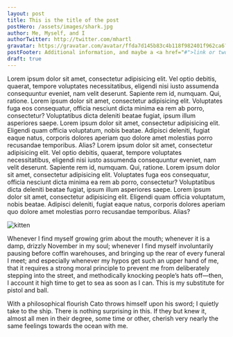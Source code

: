 ```yaml
---
layout: post
title: This is the title of the post
postHero: /assets/images/shark.jpg
author: Me, Myself, and I
authorTwitter: http://twitter.com/mhartl
gravatar: https://gravatar.com/avatar/ffda7d145b83c4b118f982401f962ca6?s=150
postFooter: Additional information, and maybe a <a href="#">link or two</a>
draft: true
---
```


Lorem ipsum dolor sit amet, consectetur adipisicing elit. Vel optio debitis, quaerat, tempore voluptates necessitatibus,
eligendi nisi iusto assumenda consequuntur eveniet, nam velit deserunt. Sapiente rem id, numquam. Qui, ratione.
Lorem ipsum dolor sit amet, consectetur adipisicing elit. Voluptates fuga eos consequatur, officia nesciunt dicta minima ea rem ab porro, consectetur? Voluptatibus dicta deleniti beatae fugiat, ipsum illum asperiores saepe.
Lorem ipsum dolor sit amet, consectetur adipisicing elit. Eligendi quam officia voluptatum, nobis beatae. Adipisci deleniti, fugiat eaque natus, corporis dolores aperiam quo dolore amet molestias porro recusandae temporibus. Alias?
Lorem ipsum dolor sit amet, consectetur adipisicing elit. Vel optio debitis, quaerat, tempore voluptates necessitatibus, eligendi nisi iusto assumenda consequuntur eveniet, nam velit deserunt. Sapiente rem id, numquam. Qui, ratione. Lorem ipsum dolor sit amet, consectetur adipisicing elit. Voluptates fuga eos consequatur, officia nesciunt dicta minima ea rem ab porro, consectetur? Voluptatibus dicta deleniti beatae fugiat, ipsum illum asperiores saepe.
 Lorem ipsum dolor sit amet, consectetur adipisicing elit. Eligendi quam officia voluptatum, nobis beatae. Adipisci deleniti, fugiat eaque natus, corporis dolores aperiam quo dolore amet molestias porro recusandae temporibus. Alias?

<img class="pull-left" src="http://placekitten.com/g/400/200"
     alt="kitten">

Whenever I find myself growing grim about the mouth; whenever it is a damp,
drizzly November in my soul; whenever I find myself involuntarily pausing
before coffin warehouses, and bringing up the rear of every funeral I meet;
and especially whenever my hypos get such an upper hand of me, that it
requires a strong moral principle to prevent me from deliberately stepping
into the street, and methodically knocking people’s hats off—then, I
account it high time to get to sea as soon as I can. This is my substitute
for pistol and ball.

With a philosophical flourish Cato throws himself upon
his sword; I quietly take to the ship. There is nothing surprising in this.
If they but knew it, almost all men in their degree, some time or other,
cherish very nearly the same feelings towards the ocean with me.
